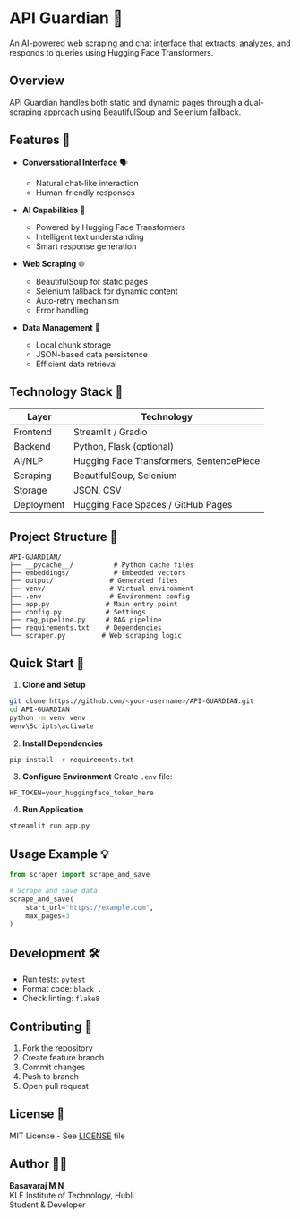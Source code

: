 # API Guardian 🧠

An AI-powered web scraping and chat interface that extracts, analyzes, and responds to queries using Hugging Face Transformers.

## Overview
API Guardian handles both static and dynamic pages through a dual-scraping approach using BeautifulSoup and Selenium fallback.

## Features 🚀

- **Conversational Interface** 🗣️
  - Natural chat-like interaction
  - Human-friendly responses
  
- **AI Capabilities** 🧩
  - Powered by Hugging Face Transformers
  - Intelligent text understanding
  - Smart response generation

- **Web Scraping** 🌐
  - BeautifulSoup for static pages
  - Selenium fallback for dynamic content
  - Auto-retry mechanism
  - Error handling

- **Data Management** 💾
  - Local chunk storage
  - JSON-based data persistence
  - Efficient data retrieval

## Technology Stack 🧰

| Layer | Technology |
|-------|------------|
| Frontend | Streamlit / Gradio |
| Backend | Python, Flask (optional) |
| AI/NLP | Hugging Face Transformers, SentencePiece |
| Scraping | BeautifulSoup, Selenium |
| Storage | JSON, CSV |
| Deployment | Hugging Face Spaces / GitHub Pages |

## Project Structure 📁

```
API-GUARDIAN/
├── __pycache__/          # Python cache files
├── embeddings/           # Embedded vectors
├── output/              # Generated files
├── venv/                # Virtual environment
├── .env                 # Environment config
├── app.py              # Main entry point
├── config.py           # Settings
├── rag_pipeline.py     # RAG pipeline
├── requirements.txt    # Dependencies
└── scraper.py         # Web scraping logic
```

## Quick Start 🚀

1. **Clone and Setup**
```bash
git clone https://github.com/<your-username>/API-GUARDIAN.git
cd API-GUARDIAN
python -m venv venv
venv\Scripts\activate
```

2. **Install Dependencies**
```bash
pip install -r requirements.txt
```

3. **Configure Environment**
Create `.env` file:
```env
HF_TOKEN=your_huggingface_token_here
```

4. **Run Application**
```bash
streamlit run app.py
```

## Usage Example 💡

```python
from scraper import scrape_and_save

# Scrape and save data
scrape_and_save(
    start_url="https://example.com",
    max_pages=3
)
```

## Development 🛠️

- Run tests: `pytest`
- Format code: `black .`
- Check linting: `flake8`

## Contributing 🤝

1. Fork the repository
2. Create feature branch
3. Commit changes
4. Push to branch
5. Open pull request

## License 📄

MIT License - See [LICENSE](LICENSE) file

## Author 👨‍💻

**Basavaraj M N**  
KLE Institute of Technology, Hubli  
Student & Developer
